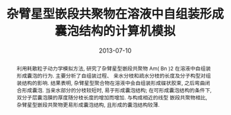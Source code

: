 ---
title: "杂臂星型嵌段共聚物在溶液中自组装形成囊泡结构的计算机模拟"
authors:
- 李斌
- You-Liang Zhu
- 徐丹
- 裴汉文
- 刘鸿
date: "2013-07-10"
doi: "10.7503/cjcu20130058"
publication_types: ["期刊文章"]
publication: "高等学校化学学报"
abstract: "
<!--more-->
利用耗散粒子动力学模拟方法, 研究了杂臂星型嵌段共聚物 Am( Bn )2 在溶液中自组装形成囊泡的行为.  主要分析了自组装过程、 亲水分枝和疏水分枝的长度及分子构型对组装结构的影响. 结果表明, 杂臂星型聚合物在溶液中会自组装形成碟状胶束,  之后弯曲闭合形成囊泡. 当亲水部分的分枝较短时, 易于形成囊泡结构; 在可形成囊泡结构的条件下, 双分子层囊泡膜的厚度随分枝长度的增加而增加.  与构成相近的线型  嵌段共聚物相比, 杂臂星型嵌段共聚物更易形成囊泡结构, 且形成的囊泡结构较薄."
url_pdf: "http://www.cjcu.jlu.edu.cn/CN/10.7503/cjcu20130058"
---